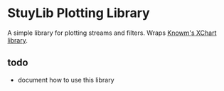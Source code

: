 # StuyLib Plotting Library

A simple library for plotting streams and filters. Wraps [Knowm's XChart library](https://knowm.org/open-source/xchart/).

## todo

* document how to use this library
